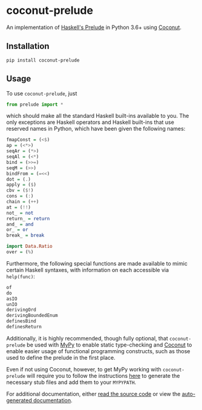 # coconut-prelude

An implementation of [Haskell's Prelude](https://hackage.haskell.org/package/base-4.10.1.0/docs/Prelude.html) in Python 3.6+ using [Coconut](http://coconut-lang.org).

## Installation

```
pip install coconut-prelude
```

## Usage

To use `coconut-prelude`, just
```python
from prelude import *
```
which should make all the standard Haskell built-ins available to you. The only exceptions are Haskell operators and Haskell built-ins that use reserved names in Python, which have been given the following names:
```haskell
fmapConst = (<$)
ap = (<*>)
seqAr = (*>)
seqAl = (<*)
bind = (>>=)
seqM = (>>)
bindFrom = (=<<)
dot = (.)
apply = ($)
cbv = ($!)
cons = (:)
chain = (++)
at = (!!)
not_ = not
return_ = return
and_ = and
or_ = or
break_ = break

import Data.Ratio
over = (%)
```

Furthermore, the following special functions are made available to mimic certain Haskell syntaxes, with information on each accessible via `help(func)`:
```python
of
do
asIO
unIO
derivingOrd
derivingBoundedEnum
definesBind
definesReturn
```

Additionally, it is highly recommended, though fully optional, that `coconut-prelude` be used with [MyPy](https://mypy.readthedocs.io/en/stable/) to enable static type-checking and [Coconut](http://coconut-lang.org) to enable easier usage of functional programming constructs, such as those used to define the prelude in the first place.

Even if not using Coconut, however, to get MyPy working with `coconut-prelude` will require you to follow the instructions [here](https://coconut.readthedocs.io/en/master/DOCS.html#mypy-integration) to generate the necessary stub files and add them to your `MYPYPATH`.

For additional documentation, either [read the source code](https://github.com/evhub/coconut-prelude/blob/master/prelude-source/main.coco) or view the [auto-generated documentation](https://ghcdn.rawgit.org/evhub/coconut-prelude/master/prelude.html).
